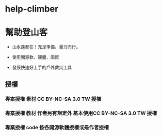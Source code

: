 # help-climber
# 幫助登山客
- 山永遠都在！充足準備，量力而行。

- 使用開源軟、硬體、圖資
- 發展快速好上手的戶外救災工具


## 授權
### 專案授權 素材 CC BY-NC-SA 3.0 TW 授權
### 專案授權 教材 作者另有規定外 基本使用CC BY-NC-SA 3.0 TW 授權
### 專案授權 code 按各開源軟體授權或是作者授權
